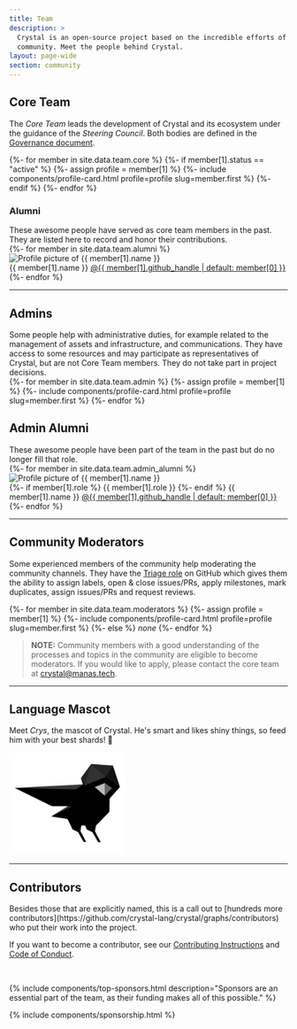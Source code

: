 ```yaml
---
title: Team
description: >
  Crystal is an open-source project based on the incredible efforts of a large
  community. Meet the people behind Crystal.
layout: page-wide
section: community
---
```


<section>
  <h2 id="core">Core Team</h2>
  <aside markdown="1">

The _Core Team_ leads the development of Crystal and its ecosystem under the
guidance of the _Steering Council_. Both bodies are defined in the
[Governance document](/_pages/community/governance.md).

  </aside>

  <div class="cards-list">
    {%- for member in site.data.team.core %}
      {%- if member[1].status == "active" %}
        {%- assign profile = member[1] %}
        {%- include components/profile-card.html profile=profile slug=member.first %}
      {%- endif %}
    {%- endfor %}
  </div>
</section>

<section class="side-section">
  <h3 id="alumni">Alumni</h3>
  <aside markdown="1">
These awesome people have served as core team members in the past. They are listed here to record and honor their contributions.
  </aside>

  <div class="cards-list">
    {%- for member in site.data.team.alumni %}
      <div class="profile-mini" itemscope itemtype="https://schema.org/Person">
        <img src="/assets/authors/{{ member[0] }}.jpg" alt="Profile picture of {{ member[1].name }}" />
        <div>
          <span class="name" itemprop="name">{{ member[1].name }}</span>
          <a href="https://github.com/{{ member[1].github_handle | default: member[0] }}" itemprop="url" title="GitHub profile" class="ico github">@{{ member[1].github_handle | default: member[0] }}</a>
        </div>
      </div>
    {%- endfor %}
  </div>
</section>

<hr class="full">

<section class="side-section">
  <h2 id="admins">Admins</h2>
  <aside markdown="1">
Some people help with administrative duties, for example related to the management of assets and infrastructure, and communications. They have access to some resources and may participate as representatives of Crystal, but are not Core Team members. They do not take part in project decisions.
  </aside>

  <div class="cards-list">
    {%- for member in site.data.team.admin %}
      {%- assign profile = member[1] %}
      {%- include components/profile-card.html profile=profile slug=member.first %}
    {%- endfor %}
  </div>
</section>

<section class="side-section">
  <h2 id="admin-alumni">Admin Alumni</h2>

  <aside markdown="1">
These awesome people have been part of the team in the past but do no longer fill that role.
  </aside>

  <div class="cards-list">
    {%- for member in site.data.team.admin_alumni %}
      <div class="profile-mini" itemscope itemtype="https://schema.org/Person">
        <img src="/assets/authors/{{ member[0] }}.jpg" alt="Profile picture of {{ member[1].name }}" />
        <div>
          {%- if member[1].role %}
            <span class="member_role">{{ member[1].role }}</span>
          {%- endif %}
          <span class="name" itemprop="name">{{ member[1].name }}</span>
          <a href="https://github.com/{{ member[1].github_handle | default: member[0] }}" itemprop="url" title="GitHub profile" class="ico github">@{{ member[1].github_handle | default: member[0] }}</a>
        </div>
      </div>
    {%- endfor %}
  </div>
</section>

<hr class="full">

<section class="side-section">
  <h2 id="moderators">Community Moderators</h2>
  <aside id="join_us" markdown="1">

Some experienced members of the community help moderating the community channels.
They have the [Triage role](https://docs.github.com/en/organizations/managing-access-to-your-organizations-repositories/repository-permission-levels-for-an-organization)
on GitHub which gives them the ability to assign labels, open & close issues/PRs, apply milestones, mark duplicates,
assign issues/PRs and request reviews.
  </aside>

  <div class="cards-list">
    {%- for member in site.data.team.moderators %}
      {%- assign profile = member[1] %}
      {%- include components/profile-card.html profile=profile slug=member.first %}
    {%- else %}
    <em>none</em>
    {%- endfor %}
  </div>
</section>

<section class="bg-gray">
  <p class="ico heart-black left">
  </p>
</section>

> **NOTE:**
> Community members with a good understanding of the processes and topics in the community are eligible to become moderators. If you would like to apply, please contact the core team at [crystal@manas.tech](mailto:crystal@manas.tech).

<hr class="full">

<section class="side-section">
  <h2 id="crys">Language Mascot</h2>
  <aside markdown="1">

Meet _Crys_, the mascot of Crystal. He's smart and likes shiny things, so feed him with your best shards! 🔮

  </aside>
  <div>
    <img src="/assets/crys.svg" style="max-width: 15em;" alt="Crys, the language mascot">
  </div>
</section>

<hr class="full">

<section class="side-section">
  <h2 id="contributors">Contributors</h2>
  <aside markdown="1">
Besides those that are explicitly named, this is a call out to
[hundreds more contributors](https://github.com/crystal-lang/crystal/graphs/contributors)
who put their work into the project.

If you want to become a contributor, see our [Contributing Instructions](https://github.com/crystal-lang/crystal/blob/master/CONTRIBUTING.md) and [Code of Conduct](https://github.com/crystal-lang/crystal/blob/master/CODE_OF_CONDUCT.md).
  </aside>
  <div>
    <img src="https://opencollective.com/crystal-lang/contributors.svg?width=960" alt="">
  </div>
</section>

{% include components/top-sponsors.html description="Sponsors are an essential part of the team, as their funding makes all of this possible." %}

<section>
{% include components/sponsorship.html %}
</section>
